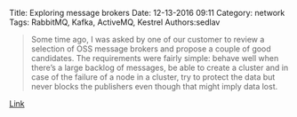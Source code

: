 Title: Exploring message brokers
Date: 12-13-2016 09:11
Category: network
Tags: RabbitMQ, Kafka, ActiveMQ, Kestrel
Authors:sedlav

> Some time ago, I was asked by one of our customer to review a selection of OSS message brokers and propose a couple of good candidates. The requirements were fairly simple: behave well when there’s a large backlog of messages, be able to create a cluster and in case of the failure of a node in a cluster, try to protect the data but never blocks the publishers even though that might imply data lost.

[Link](https://www.percona.com/blog/2014/05/05/exploring-message-brokers/)
